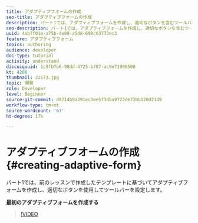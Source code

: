```yaml
---
title: アダプティブフオームの作成
seo-title: アダプティブフオームの作成
description: パート1では、アダプティブフォームを作成し、適切なボタンを含むツールバーを追加して設定します。
seo-description: パート1では、アダプティブフォームを作成し、適切なボタンを含むツールバーを追加して設定します。
uuid: 4ab7f01e-a75b-4e08-a5d8-690c63773ec3
feature: アダプティブフォーム
topics: authoring
audience: developer
doc-type: tutorial
activity: understand
discoiquuid: 1c9fb7b6-98dd-4725-b787-ac9e71906500
kt: 4208
thumbnail: 22173.jpg
topic: 開発
role: Developer
level: Beginner
source-git-commit: d9714b9a291ec3ee5f3dba9723de72bb120d2149
workflow-type: tm+mt
source-wordcount: '67'
ht-degree: 17%

---
```



# アダプティブフオームの作成 {#creating-adaptive-form}

パート1では、前のレッスンで作成したテンプレートに基づいてアダプティブフォームを作成し、適切なボタンを使用してツールバーを設定します。

**最初のアダプティブフォームを作成する**

>[!VIDEO](https://video.tv.adobe.com/v/22173/quality=9)
